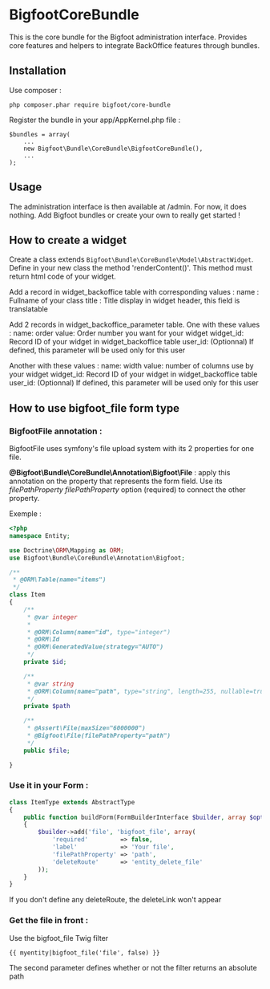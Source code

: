BigfootCoreBundle
=================

This is the core bundle for the Bigfoot administration interface.
Provides core features and helpers to integrate BackOffice features through bundles.

Installation
------------

Use composer :

    php composer.phar require bigfoot/core-bundle

Register the bundle in your app/AppKernel.php file :

    $bundles = array(
        ...
        new Bigfoot\Bundle\CoreBundle\BigfootCoreBundle(),
        ...
    );

Usage
-----

The administration interface is then available at /admin. For now, it does nothing. Add Bigfoot bundles or create your own to really get started !


How to create a widget
---------------

Create a class extends `Bigfoot\Bundle\CoreBundle\Model\AbstractWidget`.
Define in your new class the method 'renderContent()'. This method must return html code of your widget.

Add a record in widget_backoffice table with corresponding values :
  name : Fullname of your class
  title : Title display in widget header, this field is translatable

Add 2 records in widget_backoffice_parameter table.
One with these values :
  name: order
  value: Order number you want for your widget
  widget_id: Record ID of your widget in widget_backoffice table
  user_id: (Optionnal) If defined, this parameter will be used only for this user

Another with these values :
  name: width
  value: number of columns use by your widget
  widget_id: Record ID of your widget in widget_backoffice table
  user_id: (Optionnal) If defined, this parameter will be used only for this user


How to use bigfoot_file form type
---------------

### BigfootFile annotation :
BigfootFile uses symfony's file upload system with its 2 properties for one file.

**@Bigfoot\Bundle\CoreBundle\Annotation\Bigfoot\File** : apply this annotation on the property that represents the form field. Use its *filePathProperty
filePathProperty* option (required) to connect the other property.

Exemple :
``` php
<?php
namespace Entity;

use Doctrine\ORM\Mapping as ORM;
use Bigfoot\Bundle\CoreBundle\Annotation\Bigfoot;

/**
 * @ORM\Table(name="items")
 */
class Item
{
    /**
     * @var integer
     *
     * @ORM\Column(name="id", type="integer")
     * @ORM\Id
     * @ORM\GeneratedValue(strategy="AUTO")
     */
    private $id;

    /**
     * @var string
     * @ORM\Column(name="path", type="string", length=255, nullable=true)
     */
    private $path

    /**
     * @Assert\File(maxSize="6000000")
     * @Bigfoot\File(filePathProperty="path")
     */
    public $file;

}
```

### Use it in your Form :
``` php
class ItemType extends AbstractType
{
    public function buildForm(FormBuilderInterface $builder, array $options)
    {
        $builder->add('file', 'bigfoot_file', array(
            'required'         => false,
            'label'            => 'Your file',
            'filePathProperty' => 'path',
            'deleteRoute'      => 'entity_delete_file'
        ));
    }
}
```
If you don't define any deleteRoute, the deleteLink won't appear

### Get the file in front :

Use the bigfoot_file Twig filter
```html+django
{{ myentity|bigfoot_file('file', false) }}
```
The second parameter defines whether or not the filter returns an absolute path

